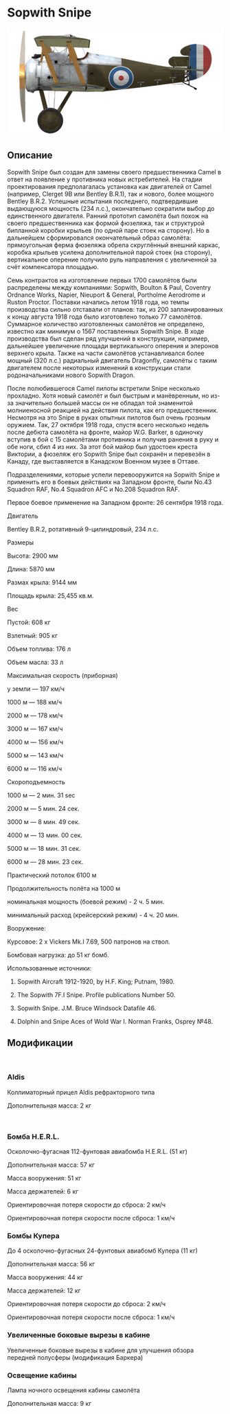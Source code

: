 # Sopwith Snipe
  

  
![sopsnipe](../images/sopsnipe.png)
  

  
## Описание
  

  
Sopwith Snipe был создан для замены своего предшественника Camel в ответ на появление у противника новых истребителей. На стадии проектирования предполагалась установка как двигателей от Camel (например, Clerget 9B или Bentley B.R.1), так и нового, более мощного Bentley B.R.2. Успешные испытания последнего, подтвердившие выдающуюся мощность (234 л.с.), окончательно сократили выбор до единственного двигателя. Ранний прототип самолёта был похож на своего предшественника как формой фюзеляжа, так и структурой бипланной коробки крыльев (по одной паре стоек на сторону). Но в дальнейшем сформировался окончательный образ самолёта: прямоугольная ферма фюзеляжа обрела скруглённый внешний каркас, коробка крыльев усилена дополнительной парой стоек (на сторону), вертикальное оперение получило руль направления с увеличенной за счёт компенсатора площадью.
  

  
Семь контрактов на изготовление первых 1700 самолётов были распределены между компаниями: Sopwith, Boulton & Paul, Coventry Ordnance Works, Napier, Nieuport & General, Portholme Aerodrome и Ruston Proctor. Поставки начались летом 1918 года, но темпы производства сильно отставали от планов: так, из 200 запланированных к концу августа 1918 года было изготовлено только 77 самолётов. Суммарное количество изготовленных самолётов не определено, известно как минимум о 1567 поставленных Sopwith Snipe. В ходе производства был сделан ряд улучшений в конструкции, например, дальнейшее увеличение площади вертикального оперения и элеронов верхнего крыла. Также на части самолётов устанавливался более мощный (320 л.с.) радиальный двигатель Dragonfly, самолёты с таким двигателем после некоторых изменений в конструкции стали родоначальниками нового Sopwith Dragon.
  

  
После полюбившегося Camel пилоты встретили Snipe несколько прохладно. Хотя новый самолёт и был быстрым и манёвренным, но из-за значительно большей массы он не обладал той знаменитой молниеносной реакцией на действия пилота, как его предшественник. Несмотря на это Snipe в руках опытных пилотов был очень грозным оружием. Так, 27 октября 1918 года, спустя всего несколько недель после дебюта самолёта на фронте, майор W.G. Barker, в одиночку вступив в бой с 15 самолётами противника и получив ранения в руку и обе ноги, сбил 4 из них. За этот бой майор был удостоен креста Виктории, а фюзеляж его Sopwith Snipe был сохранён и перевезён в Канаду, где выставляется в Канадском Военном музее в Оттаве.
  

  
Подразделениями, которые успели перевооружится на Sopwith Snipe и применить его в боевых действиях на Западном фронте, были No.43 Squadron RAF, No.4 Squadron AFC и No.208 Squadron RAF.
  
Первое боевое применение на Западном фронте: 26 сентября 1918 года.
  

  

  
Двигатель
  
Bentley B.R.2, ротативный 9-цилиндровый, 234 л.с.
  

  
Размеры
  
Высота: 2900 мм
  
Длина: 5870 мм
  
Размах крыла: 9144 мм
  
Площадь крыла: 25,455 кв.м.
  

  
Вес
  
Пустой: 608 кг
  
Взлетный: 905 кг
  
Объем топлива: 176 л
  
Объем масла: 33 л
  

  
Максимальная скорость (приборная)
  
у земли — 197 км/ч
  
1000 м — 188 км/ч
  
2000 м — 178 км/ч
  
3000 м — 167 км/ч
  
4000 м — 156 км/ч
  
5000 м — 143 км/ч
  
6000 м — 116 км/ч
  

  
Скороподъемность
  
1000 м — 2 мин. 31 sec
  
2000 м — 5 мин. 24 сек.
  
3000 м — 8 мин. 49 сек.
  
4000 м — 13 мин. 00 сек.
  
5000 м — 18 мин. 31 сек.
  
6000 м — 28 мин. 23 сек.
  

  
Практический потолок 6100 м
  

  
Продолжительность полёта на 1000 м
  
номинальная мощность (боевой режим) - 2 ч. 5 мин.
  
минимальный расход (крейсерский режим) - 4 ч. 20 мин.
  

  
Вооружение:
  
Курсовое: 2 х Vickers Mk.I 7.69, 500 патронов на ствол.
  
Бомбовая нагрузка: до 51 кг бомб.
  

  
Использованные источники:
  
1) Sopwith Aircraft 1912-1920, by H.F. King; Putnam, 1980.
  
2) The Sopwith 7F.I Snipe. Profile publications Number 50.
  
3) Sopwith Snipe. J.M. Bruce Windsock Datafile 46.
  
4) Dolphin and Snipe Aces of Wold War I.  Norman Franks, Osprey №48.
  

  
## Модификации
  
﻿
  
  
### Aldis
  

  
Коллиматорный прицел Aldis рефракторного типа
  
Дополнительная масса: 2 кг
  
﻿
  
  
### Бомба H.E.R.L.
  

  
Осколочно-фугасная 112-фунтовая авиабомба H.E.R.L. (51 кг)
  
Дополнительная масса: 57 кг
  
Масса вооружения: 51 кг
  
Масса держателей: 6 кг
  
Ориентировочная потеря скорости до сброса: 2 км/ч
  
Ориентировочная потеря скорости после сброса: 1 км/ч﻿
  
  
### Бомбы Купера
  

  
До 4 осколочно-фугасных 24-фунтовых авиабомб Купера (11 кг)
  
Дополнительная масса: 56 кг
  
Масса вооружения: 44 кг
  
Масса держателей: 12 кг
  
Ориентировочная потеря скорости до сброса: 2 км/ч
  
Ориентировочная потеря скорости после сброса: 1 км/ч﻿
  
  
### Увеличенные боковые вырезы в кабине
  

  
Увеличенные боковые вырезы в кабине для улучшения обзора передней полусферы (модификация Баркера)﻿
  
  
### Освещение кабины
  

  
Лампа ночного освещения кабины самолёта
  
Дополнительная масса: 9 кг
  
